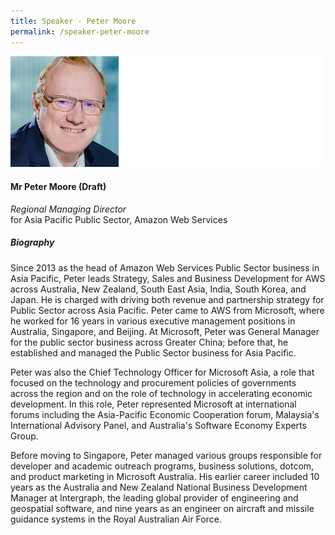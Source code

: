 ```yaml
---
title: Speaker - Peter Moore
permalink: /speaker-peter-moore
---
```


![Peter Moore](/images/speakers/Peter-Moore.jpg)

#### **Mr Peter Moore (Draft)**

*Regional Managing Director*  
for Asia Pacific Public Sector, Amazon Web Services

##### **Biography**

Since 2013 as the head of Amazon Web Services Public Sector business in Asia Pacific, Peter leads Strategy, Sales and Business Development for AWS across Australia, New Zealand, South East Asia, India, South Korea, and Japan.  He is charged with driving both revenue and partnership strategy for Public Sector across Asia Pacific.  Peter came to AWS from Microsoft, where he worked for 16 years in various executive management positions in Australia, Singapore, and Beijing.   At Microsoft, Peter was General Manager for the public sector business across Greater China; before that, he established and managed the Public Sector business for Asia Pacific. 

Peter was also the Chief Technology Officer for Microsoft Asia, a role that focused on the technology and procurement policies of governments across the region and on the role of technology in accelerating economic development. In this role, Peter represented Microsoft at international forums including the Asia-Pacific Economic Cooperation forum, Malaysia's International Advisory Panel, and Australia's Software Economy Experts Group. 

Before moving to Singapore, Peter managed various groups responsible for developer and academic outreach programs, business solutions, dotcom, and product marketing in Microsoft Australia. His earlier career included 10 years as the Australia and New Zealand National Business Development Manager at Intergraph, the leading global provider of engineering and geospatial software, and nine years as an engineer on aircraft and missile guidance systems in the Royal Australian Air Force.